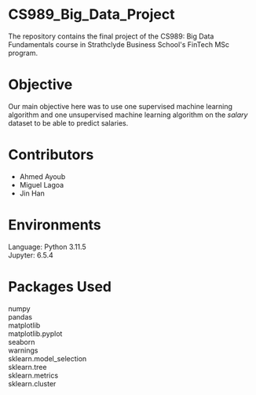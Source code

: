 # CS989_Big_Data_Project
The repository contains the final project of the CS989: Big Data Fundamentals course in Strathclyde Business School's FinTech MSc program.

# Objective
Our main objective here was to use one supervised machine learning algorithm and one unsupervised machine learning algorithm on the *salary* dataset to be able to predict salaries.

# Contributors
<ul>
  <li>Ahmed Ayoub</li>
  <li>Miguel Lagoa</li>
  <li>Jin Han</li>
</ul>

# Environments
Language: Python 3.11.5 <br />
Jupyter: 6.5.4 <br />

# Packages Used
numpy <br />
pandas <br />
matplotlib <br />
matplotlib.pyplot <br />
seaborn <br />
warnings <br />
sklearn.model_selection <br />
sklearn.tree <br />
sklearn.metrics <br />
sklearn.cluster <br />
